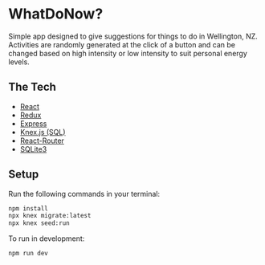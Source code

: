 # **WhatDoNow?**

Simple app designed to give suggestions for things to do in Wellington, NZ. 
Activities are randomly generated at the click of a button and can be changed based on high intensity or low intensity to suit 
personal energy levels.

## **The Tech**

* [React](https://reactjs.org/docs/getting-started.html)
* [Redux](https://redux.js.org/)
* [Express](https://expressjs.com/en/api.html)
* [Knex.js (SQL)](https://knexjs.org/)
* [React-Router](#)
* [SQLite3](https://www.sqlite.org/index.html)

## **Setup**

Run the following commands in your terminal:

```sh
npm install
npx knex migrate:latest
npx knex seed:run
```

To run in development:
```sh
npm run dev
```
